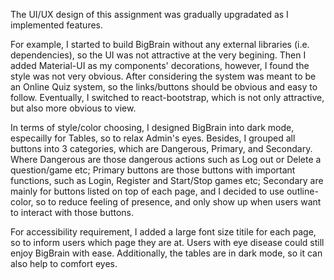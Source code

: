 The UI/UX design of this assignment was gradually upgradated as I implemented features.

For example, I started to build BigBrain without any external libraries (i.e. dependencies), so the UI was not attractive at the very begining. Then I added Material-UI as my components' decorations, however, I found the style was not very obvious. After considering the system was meant to be an Online Quiz system, so the links/buttons should be obvious and easy to follow. Eventually, I switched to react-bootstrap, which is not only attractive, but also more obvious to view.

In terms of style/color choosing, I designed BigBrain into dark mode, especailly for Tables, so to relax Admin's eyes. Besides, I grouped all buttons into 3 categories, which are Dangerous, Primary, and Secondary. Where Dangerous are those dangerous actions such as Log out or Delete a question/game etc; Primary buttons are those buttons with important functions, such as Login, Register and Start/Stop games etc; Secondary are mainly for buttons listed on top of each page, and I decided to use outline-color, so to reduce feeling of presence, and only show up when users want to interact with those buttons.

For accessibility requirement, I added a large font size titile for each page, so to inform users which page they are at. Users with eye disease could still enjoy BigBrain with ease. Additionally, the tables are in dark mode, so it can also help to comfort eyes.